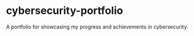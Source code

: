 # cybersecurity-portfolio
A portfolio for  showcasing my progress and achievements in cybersecurity.
